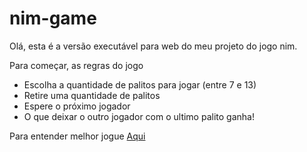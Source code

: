 # nim-game


Olá, esta é a versão executável para web do meu projeto do jogo nim. 


Para começar, as regras do jogo

- Escolha a quantidade de palitos para jogar (entre 7 e 13)
- Retire uma quantidade de palitos
- Espere o próximo jogador
- O que deixar o outro jogador com o ultimo palito ganha!

Para entender melhor jogue [Aqui](https://raifm.github.io/nim-game/)
